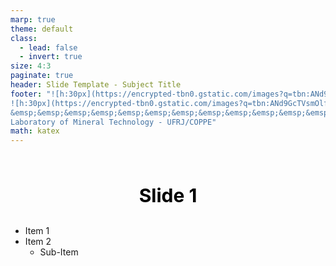```yaml
---
marp: true
theme: default
class:
  - lead: false
  - invert: true
size: 4:3
paginate: true
header: Slide Template - Subject Title
footer: "![h:30px](https://encrypted-tbn0.gstatic.com/images?q=tbn:ANd9GcTU4GusKtqdkzZLkgJqtUlPciE5OLU8hRrXeQ&usqp=CAU)
![h:30px](https://encrypted-tbn0.gstatic.com/images?q=tbn:ANd9GcTVsmOlf_yVYucf6VwUe6XA46TZvyXtKQ1BVSwuajOlQRjqJXsvmg8ULRLiBzE_r44Kydk&usqp=CAU)
&emsp;&emsp;&emsp;&emsp;&emsp;&emsp;&emsp;&emsp;&emsp;&emsp;&emsp;&emsp;&emsp;&emsp;&emsp;&emsp;&emsp;&emsp;&emsp;&emsp;
Laboratory of Mineral Technology - UFRJ/COPPE"
math: katex
---
```

<style>
header{
  width: 960px;
  padding: 2px 20px;
  top: 0px;
  left: 0px;
  background: #ac0505;
  color: white;
  font-size: 16px;
  font-style: italic;
  font-weight: normal;
},
footer{
  display: flex;
  width: 960px;
  padding: 0px 0px 0px 0px;
  bottom: 0px;
  left: 0px;
  background: #ac0505;
  color: white;
  font-size: 15px;
  font-style: italic;
  font-weight: lighter;
  text-align: justified;
}
h1{
font-size: 30px;
text-align: center;
padding: 20px 0px 10px 0px;
color: black;
}
section {
  background: white;
  color: black;
  font-size: 20px;
  font-weight: 450;
  padding: 30px;
  text-align: justified;
  width: 960px;
  height: 720px;
  justify-content: flex-start;
  }
section::after {
  font-size: 16px;
  font-style: italic;
  font-weight: lighter;
  color: white;
  bottom: 6px;
  right: 15px;
}
</style>

# Slide 1

- Item 1
- Item 2
    - Sub-Item
